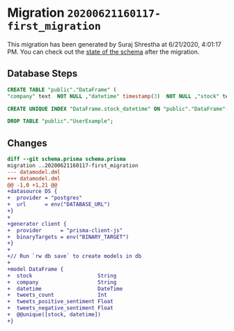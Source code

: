 # Migration `20200621160117-first_migration`

This migration has been generated by Suraj Shrestha at 6/21/2020, 4:01:17 PM.
You can check out the [state of the schema](./schema.prisma) after the migration.

## Database Steps

```sql
CREATE TABLE "public"."DataFrame" (
"company" text  NOT NULL ,"datetime" timestamp(3)  NOT NULL ,"stock" text  NOT NULL ,"tweets_count" integer  NOT NULL ,"tweets_negative_sentiment" Decimal(65,30)  NOT NULL ,"tweets_positive_sentiment" Decimal(65,30)  NOT NULL )

CREATE UNIQUE INDEX "DataFrame.stock_datetime" ON "public"."DataFrame"("stock","datetime")

DROP TABLE "public"."UserExample";
```

## Changes

```diff
diff --git schema.prisma schema.prisma
migration ..20200621160117-first_migration
--- datamodel.dml
+++ datamodel.dml
@@ -1,0 +1,21 @@
+datasource DS {
+  provider = "postgres"
+  url      = env("DATABASE_URL")
+}
+
+generator client {
+  provider      = "prisma-client-js"
+  binaryTargets = env("BINARY_TARGET")
+}
+
+// Run `rw db save` to create models in db
+
+model DataFrame {
+  stock                     String
+  company                   String
+  datetime                  DateTime
+  tweets_count              Int
+  tweets_positive_sentiment Float
+  tweets_negative_sentiment Float
+  @@unique([stock, datetime])
+}
```


